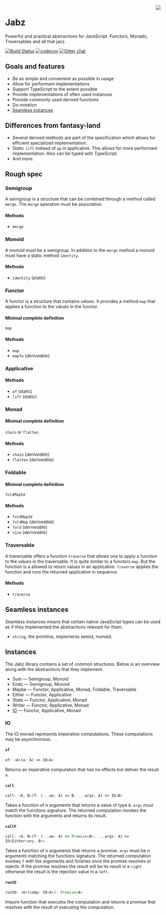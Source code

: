 <img align="right" src="https://avatars0.githubusercontent.com/u/21360882?v=3&s=200">

# Jabz

Powerful and practical abstractions for JavaScript. Functors, Monads,
Traversables and all that jazz.

[![Build Status](https://travis-ci.org/Funkia/jabz.svg?branch=master)](https://travis-ci.org/Funkia/jabz)
[![codecov](https://codecov.io/gh/Funkia/jabz/branch/master/graph/badge.svg)](https://codecov.io/gh/Funkia/jabz)
[![Gitter chat](https://badges.gitter.im/Join_Chat.svg)](https://gitter.im/funkia/General?utm_source=badge&utm_medium=badge&utm_campaign=pr-badge&utm_content=badge)

## Goals and features

* Be as simple and convenient as possible in usage
* Allow for performant implementations
* Support TypeScript to the extent possible
* Provide implementations of often used instances
* Provide commonly used derived functions
* Do-notation
* [Seamless instances](#seamless-instances)

## Differences from fantasy-land

* Several derived methods are part of the specification which allows
  for efficient specialized implementation.
* Static `lift` instead of `ap` in applicative. This allows for more
  performant implementation. Also can be typed with TypeScript.
* And more.

## Rough spec

### Semigroup

A semigroup is a structure that can be combined through a method
called `merge`. The `merge` operation must be associative.

#### Methods

* `merge`

### Monoid

A monoid must be a semigroup. In addition to the `merge` method a
monoid must have a static method `identity`.

#### Methods

* `identity` (static)

### Functor

A functor is a structure that contains values. It provides a method
`map` that applies a function to the values in the functor.

#### Minimal complete definition

`map`

#### Methods

* `map`
* `mapTo` (_deriveable_)

### Applicative

#### Methods

* `of` (static)
* `lift` (static)

### Monad

#### Minimal complete definition

`chain` or `flatten`.

#### Methods

* `chain` (_deriveable_)
* `flatten` (_deriveable_)

### Foldable

#### Minimal complete definition

`foldMapId`

#### Methods

* `foldMapId`
* `foldMap` (_deriveable_)
* `fold` (_deriveable_)
* `size` (_deriveable_)

### Traversable

A traversable offers a function `traverse` that allows one to apply a
function to the values in the traversable. It is quite similar to a
functors `map`. But the function is a allowed to return values in an
applicative. `traverse` applies the function and runs the returned
applicative in sequence.

#### Methods

* `traverse`


## Seamless instances

Seamless instances means that certain native JavaScript types can be
used as if they implemented the abstractions relevant for them.

* `string`, the primitive, implements setoid, monoid.

## Instances

The Jabz library contains a set of common structures. Below is an
overview along with the abstractions that they implement.

* Sum — Semigroup, Monoid
* Endo — Semigroup, Monoid
* Maybe — Functor, Applicative, Monad, Foldable, Traversable
* Either — Functor, Applicative
* State — Functor, Applicative, Monad
* Writer — Functor, Applicative, Monad
* [IO](#io) — Functor, Applicative, Monad

### IO

The IO monad represents imperative computations. These computations
may be asynchronous.

#### `of`

```ts
of: <A>(a: A) => IO<A>
```

Returns an imperative computation that has no effects but deliver the
result `a`.

#### `call`

```ts
call: <A, B>(f: (...as: A) => B, ...args: A) => IO<B>
```

Takes a function of _n_ arguments that returns a value of type `B`.
`args` must match the functions signature. The returned computation
invokes the function with the arguments and returns its result.

#### `callP`

```ts
call: <A, B>(f: (...as: A) => Promise<B>, ...args: A) =>
IO<Either<any, B>>
```

Takes a function of _n_ arguments that returns a promise. `args` must
be _n_ arguments matching the functions signature. The returned
computation invokes `f` with the arguments and finishes once the
promise resolves or rejects. If the promise resolves the result will
be its result in a `right` otherwise the result is the rejection value
in a `left`.

#### `runIO`

```ts
runIO: <A>(comp: IO<A>): Promise<A>
```

Impure function that executes the computation and returns a promise
that resolves with the result of executing the computation.
